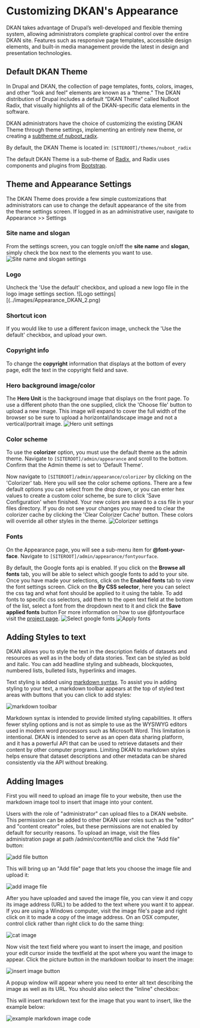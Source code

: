 # Customizing DKAN's Appearance

DKAN takes advantage of Drupal’s well-developed and flexible theming system,
allowing administrators complete graphical control over the entire DKAN site.
Features such as responsive page templates, accessible design elements, and
built-in media management provide the latest in design and presentation
technologies.

## Default DKAN Theme

In Drupal and DKAN, the collection of page templates, fonts, colors, images,
and other “look and feel” elements are known as a “theme.” The DKAN
distribution of Drupal includes a default “DKAN Theme” called NuBoot Radix, that visually
highlights all of the DKAN-specific data elements in the software.

DKAN administrators have the choice of customizing the existing DKAN Theme through theme settings, implementing an entirely new theme, or creating a [subtheme of nuboot_radix](dkan-documentation/dkan-developers-guide/creating-sub-theme-dkan).

By default, the DKAN Theme is located in: `[SITEROOT]/themes/nuboot_radix`

The default DKAN Theme is a sub-theme of [Radix](https://www.drupal.org/project/radix),  and Radix uses components and plugins from [Bootstrap](https://github.com/twbs/bootstrap).

## Theme and Appearance Settings

The DKAN Theme does provide a few simple customizations that administrators can use to change the default appearance of the site from the theme settings screen. If logged in as an administrative user, navigate to Appearance >> Settings

### Site name and slogan
From the settings screen, you can toggle on/off the **site name** and **slogan**, simply check the box next to the elements you want to use.
![Site name and slogan settings](../images/Appearance_DKAN.png)

### Logo
Uncheck the 'Use the default' checkbox, and upload a new logo file in the logo image settings section.
![Logo settings][(../images/Appearance_DKAN_2.png)

### Shortcut icon
If you would like to use a different favicon image, uncheck the 'Use the default' checkbox, and upload your own.

### Copyright info
To change the **copyright** information that displays at the bottom of every page, edit the text in the copyright field and save.

### Hero background image/color
The **Hero Unit** is the background image that displays on the front page. To use a different photo than the one supplied, click the 'Choose file' button to upload a new image. This image will expand to cover the full width of the browser so be sure to upload a horizontal/landscape image and not a vertical/portrait image.
![Hero unit settings](../images/Appearance_DKAN_3.png)

### Color scheme
To use the **colorizer** option, you must use the default theme as the admin theme. Navigate to `[SITEROOT]/admin/appearance` and scroll to the bottom. Confirm that the Admin theme is set to 'Default Theme'.

Now navigate to `[SITEROOT]/admin/appearance/colorizer` by clicking on the 'Colorizer' tab. Here you will see the color scheme options. There are a few default options you can select from the drop down, or you can enter hex values to create a custom color scheme, be sure to click 'Save Configuration' when finished. Your new colors are saved to a css file in your files directory. If you do not see your changes you may need to clear the colorizer cache by clicking the 'Clear Colorizer Cache' button. These colors will override all other styles in the theme.
![Colorizer settings](../images/Appearance_DKAN_4.png)

### Fonts
On the Appearance page, you will see a sub-menu item for **@font-your-face**. Navigate to `[SITEROOT]/admin/appearance/fontyourface`.

By default, the Google fonts api is enabled. If you click on the **Browse all fonts** tab, you will be able to select which google fonts to add to your site. Once you have made your selections, click on the **Enabled fonts** tab to view the font settings screen. Click on the **By CSS selector**, here you can select the css tag and what font should be applied to it using the table. To add fonts to specific css selectors, add them to the open text field at the bottom of the list, select a font from the dropdown next to it and click the **Save applied fonts** button
For more information on how to use @fontyourface visit the [project page](https://www.drupal.org/project/fontyourface).
![Select google fonts](../images/Appearance_DKAN_5.png)
![Apply fonts](../images/Browse_fonts_DKAN.png)

## Adding Styles to text

DKAN allows you to style the text in the description fields of datasets and resources as well as in the body of data stories. Text can be styled as bold and italic. You can add headline styling and subheads, blockquotes, numbered lists, bulleted lists, hyperlinks and images.

Text styling is added using [markdown syntax](http://daringfireball.net/projects/markdown/syntax). To assist you in adding styling to your text, a markdown toolbar appears at the top of styled text areas with buttons that you can click to add styles:

![markdown toolbar](../images/Markdown_examples.png)

Markdown syntax is intended to provide limited styling capabilities. It offers fewer styling options and is not as simple to use as the WYSIWYG editors used in modern word processors such as Microsoft Word. This limitation is intentional. DKAN is intended to serve as an open data sharing platform, and it has a powerful API that can be used to retrieve datasets and their content by other computer programs. Limiting DKAN to markdown styles helps ensure that dataset descriptions and other metadata can be shared consistently via the API without breaking.

## Adding Images 

First you will need to upload an image file to your website, then use the markdown image tool to insert that image into your content.

Users with the role of "administrator" can upload files to a DKAN website. This permission can be added to other DKAN user roles such as the "editor" and "content creator" roles, but these permissions are not enabled by default for security reasons. To upload an image, visit the files administration page at path /admin/content/file and click the "Add file" button:

![add file button](http://docs.getdkan.com/sites/default/files/add%20file.png)

This will bring up an "Add file" page that lets you choose the image file and upload it:

![add image file](http://docs.getdkan.com/sites/default/files/add%20file2.png)

After you have uploaded and saved the image file, you can view it and copy its image address (URL) to be added to the text where you want it to appear. If you are using a Windows computer, visit the image file's page and right click on it to made a copy of the image address. On an OSX computer, control click rather than right click to do the same thing:

![cat image](http://docs.getdkan.com/sites/default/files/cat%20pic.png)

Now visit the text field where you want to insert the image, and position your edit cursor inside the textfield at the spot where you want the image to appear. Click the picture button in the markdown toolbar to insert the image:


![insert image button](../images/Add_photo.png)

A popup window will appear where you need to enter alt text describing the image as well as its URL. You should also select the "Inline" checkbox:


This will insert markdown text for the image that you want to insert, like the example below:

![example markdown image code](../images/Image_markdown.png)
